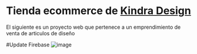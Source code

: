 # Tienda ecommerce de [Kindra Design](https://www.instagram.com/kindradesign/)
El siguiente es un proyecto web que pertenece a un emprendimiento de venta de articulos de diseño


#Update Firebase
![image](https://i.ibb.co/2n63Y1X/captur-Kindra.png)
